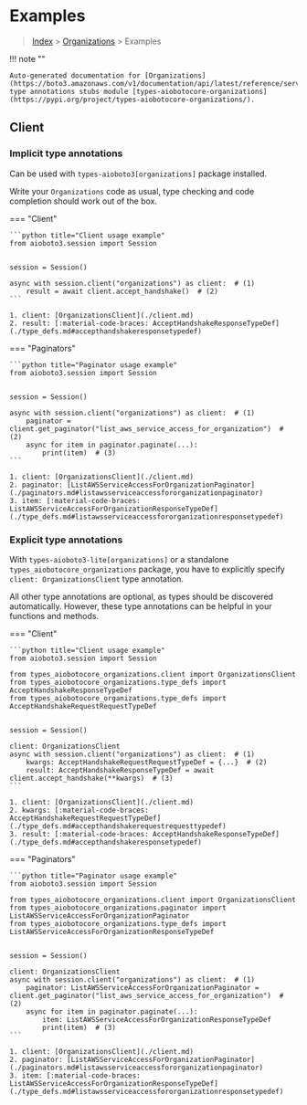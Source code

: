 # Examples

> [Index](../README.md) > [Organizations](./README.md) > Examples

!!! note ""

    Auto-generated documentation for [Organizations](https://boto3.amazonaws.com/v1/documentation/api/latest/reference/services/organizations.html#Organizations)
    type annotations stubs module [types-aiobotocore-organizations](https://pypi.org/project/types-aiobotocore-organizations/).

## Client

### Implicit type annotations

Can be used with `types-aioboto3[organizations]` package installed.

Write your `Organizations` code as usual,
type checking and code completion should work out of the box.



=== "Client"

    ```python title="Client usage example"
    from aioboto3.session import Session


    session = Session()

    async with session.client("organizations") as client:  # (1)
        result = await client.accept_handshake()  # (2)
    ```

    1. client: [OrganizationsClient](./client.md)
    2. result: [:material-code-braces: AcceptHandshakeResponseTypeDef](./type_defs.md#accepthandshakeresponsetypedef) 



=== "Paginators"

    ```python title="Paginator usage example"
    from aioboto3.session import Session


    session = Session()

    async with session.client("organizations") as client:  # (1)
        paginator = client.get_paginator("list_aws_service_access_for_organization")  # (2)
        async for item in paginator.paginate(...):
            print(item)  # (3)
    ```

    1. client: [OrganizationsClient](./client.md)
    2. paginator: [ListAWSServiceAccessForOrganizationPaginator](./paginators.md#listawsserviceaccessfororganizationpaginator)
    3. item: [:material-code-braces: ListAWSServiceAccessForOrganizationResponseTypeDef](./type_defs.md#listawsserviceaccessfororganizationresponsetypedef) 




### Explicit type annotations

With `types-aioboto3-lite[organizations]`
or a standalone `types_aiobotocore_organizations` package, you have to explicitly specify
`client: OrganizationsClient` type annotation.

All other type annotations are optional, as types should be discovered automatically.
However, these type annotations can be helpful in your functions and methods.


=== "Client"

    ```python title="Client usage example"
    from aioboto3.session import Session

    from types_aiobotocore_organizations.client import OrganizationsClient
    from types_aiobotocore_organizations.type_defs import AcceptHandshakeResponseTypeDef
    from types_aiobotocore_organizations.type_defs import AcceptHandshakeRequestRequestTypeDef


    session = Session()

    client: OrganizationsClient
    async with session.client("organizations") as client:  # (1)
        kwargs: AcceptHandshakeRequestRequestTypeDef = {...}  # (2)
        result: AcceptHandshakeResponseTypeDef = await client.accept_handshake(**kwargs)  # (3)
    ```

    1. client: [OrganizationsClient](./client.md)
    2. kwargs: [:material-code-braces: AcceptHandshakeRequestRequestTypeDef](./type_defs.md#accepthandshakerequestrequesttypedef) 
    3. result: [:material-code-braces: AcceptHandshakeResponseTypeDef](./type_defs.md#accepthandshakeresponsetypedef) 



=== "Paginators"

    ```python title="Paginator usage example"
    from aioboto3.session import Session

    from types_aiobotocore_organizations.client import OrganizationsClient
    from types_aiobotocore_organizations.paginator import ListAWSServiceAccessForOrganizationPaginator
    from types_aiobotocore_organizations.type_defs import ListAWSServiceAccessForOrganizationResponseTypeDef


    session = Session()

    client: OrganizationsClient
    async with session.client("organizations") as client:  # (1)
        paginator: ListAWSServiceAccessForOrganizationPaginator = client.get_paginator("list_aws_service_access_for_organization")  # (2)
        async for item in paginator.paginate(...):
            item: ListAWSServiceAccessForOrganizationResponseTypeDef
            print(item)  # (3)
    ```

    1. client: [OrganizationsClient](./client.md)
    2. paginator: [ListAWSServiceAccessForOrganizationPaginator](./paginators.md#listawsserviceaccessfororganizationpaginator)
    3. item: [:material-code-braces: ListAWSServiceAccessForOrganizationResponseTypeDef](./type_defs.md#listawsserviceaccessfororganizationresponsetypedef) 




